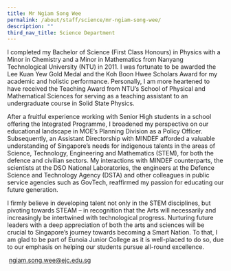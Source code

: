 ```yaml
---
title: Mr Ngiam Song Wee
permalink: /about/staff/science/mr-ngiam-song-wee/
description: ""
third_nav_title: Science Department
---
```



I completed my Bachelor of Science (First Class Honours) in Physics with a Minor in Chemistry and a Minor in Mathematics from Nanyang Technological University (NTU) in 2011. I was fortunate to be awarded the Lee Kuan Yew Gold Medal and the Koh Boon Hwee Scholars Award for my academic and holistic performance. Personally, I am more heartened to have received the Teaching Award from NTU’s School of Physical and Mathematical Sciences for serving as a teaching assistant to an undergraduate course in Solid State Physics.

After a fruitful experience working with Senior High students in a school offering the Integrated Programme, I broadened my perspective on our educational landscape in MOE’s Planning Division as a Policy Officer. Subsequently, an Assistant Directorship with MINDEF afforded a valuable understanding of Singapore’s needs for indigenous talents in the areas of Science, Technology, Engineering and Mathematics (STEM), for both the defence and civilian sectors. My interactions with MINDEF counterparts, the scientists at the DSO National Laboratories, the engineers at the Defence Science and Technology Agency (DSTA) and other colleagues in public service agencies such as GovTech, reaffirmed my passion for educating our future generation.

I firmly believe in developing talent not only in the STEM disciplines, but pivoting towards STEAM – in recognition that the Arts will necessarily and increasingly be intertwined with technological progress. Nurturing future leaders with a deep appreciation of both the arts and sciences will be crucial to Singapore’s journey towards becoming a Smart Nation. To that, I am glad to be part of Eunoia Junior College as it is well-placed to do so, due to our emphasis on helping our students pursue all-round excellence.

 [ngiam.song.wee@ejc.edu.sg](mailto:ngiam.song.wee@ejc.edu.sg)